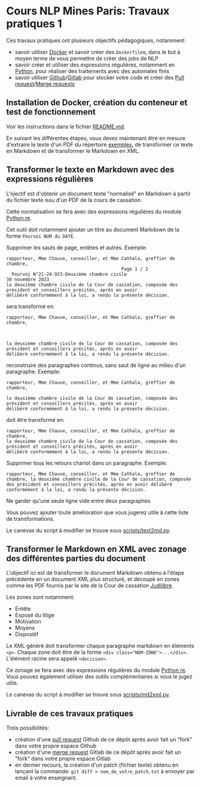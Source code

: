 # Cours NLP Mines Paris: Travaux pratiques 1

Ces travaux pratiques ont plusieurs objectifs pédagogiques, notamment:

- savoir utiliser [Docker](https://www.docker.com) et savoir créer des `Dockerfile`s, dans le but à moyen terme de vous permettre de créer des jobs de NLP
- savoir créer et utiliser des expressions régulières, notamment en [Python](https://docs.python.org/fr/3/library/re.html), pour réaliser des traitements avec des automates finis
- savoir utiliser [Github](https://github.com)/[Gitlab](https://gitlab.com) pour stocker votre code et créer des [Pull request](https://docs.github.com/en/pull-requests)/[Merge requests](https://docs.gitlab.com/ee/user/project/merge_requests/)


## Installation de Docker, création du conteneur et test de fonctionnement

Voir les instructions dans le fichier [README.md](README.md).

En suivant les différentes étapes, vous devez maintenant être en mesure d'extraire le texte d'un PDF du répertoire [exemples](./exemples), de transformer ce texte en Markdown et de transformer le Markdown en XML.

## Transformer le texte en Markdown avec des expressions régulières

L'ojectif est d'obtenir un document texte "normalisé" en Markdown à partir du fichier texte issu d'un PDF de la cours de cassation.

Cette normalisation se fera avec des expressions régulières du module [Python re](https://docs.python.org/fr/3/library/re.html). 
 
Cet outil doit notamment ajouter un titre au document Markdown de la forme `Pourvoi NUM du DATE`.

Supprimer les sauts de page, entêtes et autres. Exemple:

```
rapporteur, Mme Chauve, conseiller, et Mme Cathala, greffier de chambre,
                                           Page 1 / 2
  Pourvoi N°21-24.923-Deuxième chambre civile                        30 novembre 2023
la deuxième chambre civile de la Cour de cassation, composée des président et conseillers précités, après en avoir
délibéré conformément à la loi, a rendu la présente décision.
```

sera transformé en:

```
rapporteur, Mme Chauve, conseiller, et Mme Cathala, greffier de chambre,



la deuxième chambre civile de la Cour de cassation, composée des président et conseillers précités, après en avoir
délibéré conformément à la loi, a rendu la présente décision.
```

reconstruire des paragraphes continus, sans saut de ligne au milieu d'un paragraphe. Exemple:

```
rapporteur, Mme Chauve, conseiller, et Mme Cathala, greffier de chambre,

la deuxième chambre civile de la Cour de cassation, composée des président et conseillers précités, après en avoir
délibéré conformément à la loi, a rendu la présente décision.
```

doit être transformé en:

```
rapporteur, Mme Chauve, conseiller, et Mme Cathala, greffier de chambre,
la deuxième chambre civile de la Cour de cassation, composée des président et conseillers précités, après en avoir
délibéré conformément à la loi, a rendu la présente décision.
```

Supprimer tous les retours chariot dans un paragraphe. Exemple:

```
rapporteur, Mme Chauve, conseiller, et Mme Cathala, greffier de chambre, la deuxième chambre civile de la Cour de cassation, composée des président et conseillers précités, après en avoir délibéré conformément à la loi, a rendu la présente décision.
```

Ne garder qu'une seule ligne vide entre deux paragraphes

Vous pouvez ajouter toute amélioration que vous jugerez utile à cette liste de transformations.

Le canevas du script à modifier se trouve sous [scripts/text2md.py](pdfextract/scripts/text2md.py).


## Transformer le Markdown en XML avec zonage des différentes parties du document

L'objectif ici est de transformer le document Markdown obtenu à l'étape précédente en un document XML plus structuré, et découpé en zones comme les PDF fournis par le site de la Cour de cassation [Judilibre](https://www.courdecassation.fr/acces-rapide-judilibre).

Les zones sont notamment:

- Entête
- Exposé du litige
- Motivation
- Moyens
- Dispositif

Le XML généré doit transformer chaque paragraphe markdown en éléments `<p>`.
Chaque zone doit être de la forme `<div class="NOM-ZONE">...</div>`.
L'élément racine sera appelé `<decision>`.

Ce zonage se fera avec des expressions régulières du module [Python re](https://docs.python.org/fr/3/library/re.html). Vous pouvez également utiliser des outils complémentaires si vous le jugez utile.

Le canevas du script à modifier se trouve sous [scripts/md2xml.py](pdfextract/scripts/md2xml.py).


## Livrable de ces travaux pratiques

Trois possibilités:

- création d'une [pull request](https://docs.github.com/en/pull-requests) Github de ce dépôt après avoir fait un "fork" dans votre propre espace Github
- création d'une [merge request](https://docs.gitlab.com/ee/user/project/merge_requests/) Gitlab de ce dépôt après avoir fait un "fork" dans votre propre espace Gitlab
- en dernier recours, la création d'un patch (fichier texte) obtenu en lançant la commande: `git diff > nom_de_votre_patch.txt`
à envoyer par email à votre enseignant.



